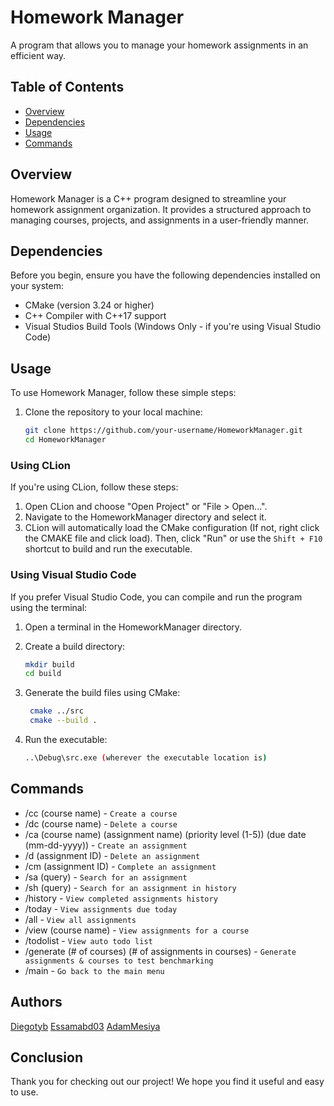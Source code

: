 # Homework Manager

A program that allows you to manage your homework assignments in an efficient way.

## Table of Contents
- [Overview](#overview)
- [Dependencies](#dependencies)
- [Usage](#usage)
- [Commands](#commands)

## Overview
Homework Manager is a C++ program designed to streamline your homework assignment organization. It provides a structured approach to managing courses, projects, and assignments in a user-friendly manner.

## Dependencies
Before you begin, ensure you have the following dependencies installed on your system:
- CMake (version 3.24 or higher)
- C++ Compiler with C++17 support
- Visual Studios Build Tools (Windows Only - if you're using Visual Studio Code)

## Usage
To use Homework Manager, follow these simple steps:

1. Clone the repository to your local machine:
   ```bash
   git clone https://github.com/your-username/HomeworkManager.git
   cd HomeworkManager
   ```
### Using CLion
If you're using CLion, follow these steps:

1. Open CLion and choose "Open Project" or "File > Open...".
2. Navigate to the HomeworkManager directory and select it.
3. CLion will automatically load the CMake configuration (If not, right click the CMAKE file and click load). Then, click "Run" or use the `Shift + F10` shortcut to build and run the executable.

### Using Visual Studio Code
If you prefer Visual Studio Code, you can compile and run the program using the terminal:

1. Open a terminal in the HomeworkManager directory.

2. Create a build directory:
   ```bash
   mkdir build
   cd build
   ```
3. Generate the build files using CMake:
   ```bash
    cmake ../src
    cmake --build .
    ```
4. Run the executable:
    ```bash
    ..\Debug\src.exe (wherever the executable location is)
    ```

## Commands
- /cc (course name) - `Create a course`
- /dc (course name) - `Delete a course`
- /ca (course name) (assignment name) (priority level (1-5)) (due date (mm-dd-yyyy)) - `Create an assignment`
- /d (assignment ID) - `Delete an assignment`
- /cm (assignment ID) - `Complete an assignment`
- /sa (query) - `Search for an assignment`
- /sh (query) - `Search for an assignment in history`
- /history - `View completed assignments history`
- /today - `View assignments due today`
- /all - `View all assignments`
- /view (course name) - `View assignments for a course`
- /todolist - `View auto todo list`
- /generate (# of courses) (# of assignments in courses) - `Generate assignments & courses to test benchmarking`
- /main - `Go back to the main menu`

## Authors
[Diegotyb](https://github.com/Diegotyb)
[Essamabd03](https://github.com/essamabd03)
[AdamMesiya](https://github.com/AdamMesiya)

## Conclusion
Thank you for checking out our project! We hope you find it useful and easy to use.
